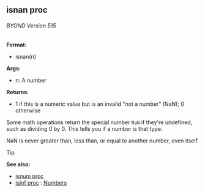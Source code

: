 ## isnan proc 
###### BYOND Version 515

<!-- -->
**Format:**
+   isnan(n)
<!-- -->
**Args:**
+   n: A number
<!-- -->
**Returns:**
+   1 if this is a numeric value but is an invalid \"not a number\"
    (NaN); 0 otherwise


Some math operations return the special number `NaN` if
they\'re undefined, such as dividing 0 by 0. This tells you if a number
is that type. 

NaN is never greater than, less than, or equal to
another number, even itself.

> [!TIP] 
> **See also:**
> +   [isnum proc](/ref/proc/isnum.md) 
> +   [isinf proc](/ref/proc/isinf.md) :   [Numbers](/notes/numbers)
